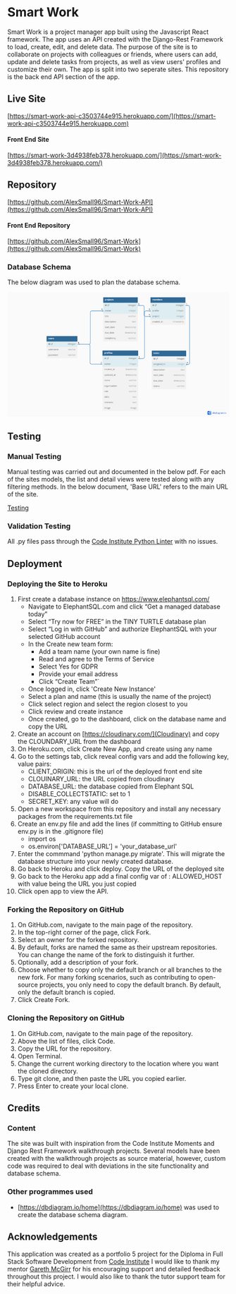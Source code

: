 # Smart Work
Smart Work is a project manager app built using the Javascript React framework. The app uses an API created with the Django-Rest Framework to load, create, edit, and delete data. The purpose of the site is to collaborate on projects with colleagues or friends, where users can add, update and delete tasks from projects, as well as view users' profiles and customize their own. The app is split into two seperate sites. This repository is the back end API section of the app.

## Live Site
[https://smart-work-api-c3503744e915.herokuapp.com/](https://smart-work-api-c3503744e915.herokuapp.com)
#### Front End Site
[https://smart-work-3d4938feb378.herokuapp.com/](https://smart-work-3d4938feb378.herokuapp.com/)
## Repository
[https://github.com/AlexSmall96/Smart-Work-API](https://github.com/AlexSmall96/Smart-Work-API)
#### Front End Repository
[https://github.com/AlexSmall96/Smart-Work](https://github.com/AlexSmall96/Smart-Work)

### Database Schema
The below diagram was used to plan the database schema.

![Database Schema](documentation/images/Smart-Work-db-schema.png) 

## Testing
### Manual Testing
Manual testing was carried out and documented in the below pdf. For each of the sites models, the list and detail views were tested along with any filtering methods. In the below document, 'Base URL' refers to the main URL of the site.

[Testing](documentation/testing/apiTesting.pdf) 
### Validation Testing 
All .py files pass through the [Code Institute Python Linter](https://pep8ci.herokuapp.com/) with no issues.
## Deployment
### Deploying the Site to Heroku
1. First create a database instance on https://www.elephantsql.com/
    - Navigate to ElephantSQL.com and click “Get a managed database today”
    - Select “Try now for FREE” in the TINY TURTLE database plan
    - Select “Log in with GitHub” and authorize ElephantSQL with your selected GitHub account
    - In the Create new team form:
        - Add a team name (your own name is fine)
        - Read and agree to the Terms of Service
        - Select Yes for GDPR
        - Provide your email address
        - Click “Create Team”`
    - Once logged in, click 'Create New Instance'
    - Select a plan and name (this is usually the name of the project)
    - Click select region and select the region closest to you
    - Click review and create instance
    - Once created, go to the dashboard, click on the database name and copy the URL
2. Create an account on [https://cloudinary.com/](Cloudinary) and copy the CLOUNDARY_URL from the dashboard
3. On Heroku.com, click Create New App, and create using any name
4. Go to the settings tab, click reveal config vars and add the following key, value pairs:
    - CLIENT_ORIGIN: this is the url of the deployed front end site
    - CLOUINARY_URL: the URL copied from cloudinary
    - DATABASE_URL: the database copied from Elephant SQL
    - DISABLE_COLLECTSTATIC: set to 1
    - SECRET_KEY: any value will do
5. Open a new workspace from this repository and install any necessary packages from the requirements.txt file
6. Create an env.py file and add the lines (if committing to GitHub ensure env.py is in the .gitignore file)
    - import os 
    - os.environ['DATABASE_URL'] = 'your_database_url'
7. Enter the commmand 'python manage.py migrate'. This will migrate the database structure into your newly created database.
8. Go back to Heroku and click deploy. Copy the URL of the deployed site
9. Go back to the Heroku app add a final config var of : ALLOWED_HOST with value being the URL you just copied
10. Click open app to view the API.

### Forking the Repository on GitHub
1. On GitHub.com, navigate to the main page of the repository.
2. In the top-right corner of the page, click Fork.
3. Select an owner for the forked repository.
4. By default, forks are named the same as their upstream repositories. You can change the name of the fork to distinguish it further.
5. Optionally, add a description of your fork.
6. Choose whether to copy only the default branch or all branches to the new fork. For many forking scenarios, such as contributing to open-source projects, you only need to copy the default branch. By default, only the default branch is copied.
7. Click Create Fork.
### Cloning the Repository on GitHub
1. On GitHub.com, navigate to the main page of the repository.
2. Above the list of files, click Code.
3. Copy the URL for the repository.
4. Open Terminal.
5. Change the current working directory to the location where you want the cloned directory.
6. Type git clone, and then paste the URL you copied earlier.
7. Press Enter to create your local clone.
## Credits
### Content
The site was built with inspiration from the Code Institute Moments and Django Rest Framework walkthrough projects. Several models have been created with the walkthrough projects as source material, however, custom code was required to deal with deviations in the site functionality and database schema.
### Other programmes used
- [https://dbdiagram.io/home](https://dbdiagram.io/home) was used to create the database schema diagram.
## Acknowledgements 
This application was created as a portfolio 5 project for the Diploma in Full Stack Software Development from [Code Institute](https://codeinstitute.net/full-stack-software-development-diploma/?utm_term=code%20institute&utm_campaign=CI+-+UK+-+Search+-+Brand&utm_source=adwords&utm_medium=ppc&hsa_acc=8983321581&hsa_cam=1578649861&hsa_grp=62188641240&hsa_ad=635720257674&hsa_src=g&hsa_tgt=kwd-319867646331&hsa_kw=code%20institute&hsa_mt=e&hsa_net=adwords&hsa_ver=3&gclid=CjwKCAiA5Y6eBhAbEiwA_2ZWIUE0LRewvfAYnQS69Lujb5s2FrQjmX0Idzqj-Olbamn1DbS2D-R7gBoC-1AQAvD_BwE
)
I would like to thank my mentor [Gareth McGirr](https://github.com/Gareth-McGirr ) for his encouraging support and detailed feedback throughout this project. I would also like to thank the tutor support team for their helpful advice.
